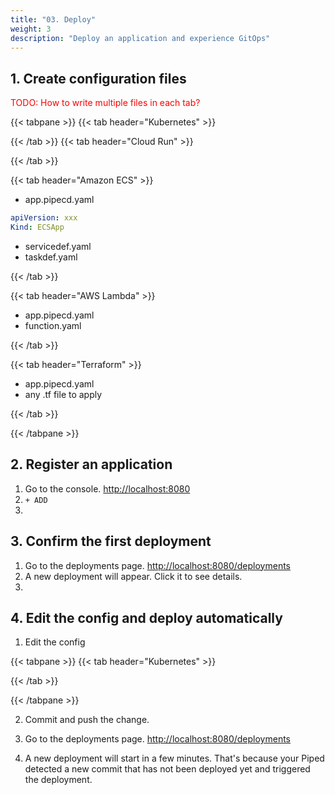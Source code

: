 ```yaml
---
title: "03. Deploy"
weight: 3
description: "Deploy an application and experience GitOps"
---
```



## 1. Create configuration files

<span style='color:red'>TODO: How to write multiple files in each tab?</span>

{{< tabpane >}}
{{< tab header="Kubernetes" >}}

{{< /tab >}}
{{< tab header="Cloud Run" >}}

{{< /tab >}}

{{< tab header="Amazon ECS" >}}

- app.pipecd.yaml

```yaml
apiVersion: xxx
Kind: ECSApp
```

- servicedef.yaml
- taskdef.yaml

{{< /tab >}}

{{< tab header="AWS Lambda" >}}

- app.pipecd.yaml
- function.yaml

{{< /tab >}}

{{< tab header="Terraform" >}}

- app.pipecd.yaml
- any .tf file to apply

{{< /tab >}}

{{< /tabpane >}}




## 2. Register an application

1. Go to the console. [http://localhost:8080](http://localhost:8080)
2. `+ ADD`
3. 

## 3. Confirm the first deployment

1. Go to the deployments page. [http://localhost:8080/deployments](http://localhost:8080/deployments)
2. A new deployment will appear. Click it to see details.
3. 



## 4. Edit the config and deploy automatically

1. Edit the config


{{< tabpane >}}
{{< tab header="Kubernetes" >}}

{{< /tab >}}

{{< /tabpane >}}

2. Commit and push the change.

3. Go to the deployments page. [http://localhost:8080/deployments](http://localhost:8080/deployments)
4. A new deployment will start in a few minutes. 
   That's because your Piped detected a new commit that has not been deployed yet and triggered the deployment.
